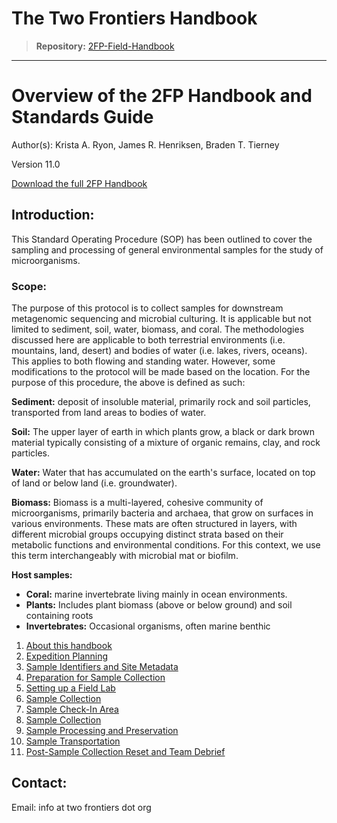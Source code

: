 # The Two Frontiers Handbook

> **Repository:** [2FP-Field-Handbook](https://github.com/two-frontiers-project/2FP-Field-Handbook)

---

# Overview of the 2FP Handbook and Standards Guide
Author(s): Krista A. Ryon, James R. Henriksen, Braden T. Tierney

Version 11.0

[Download the full 2FP Handbook](https://github.com/two-frontiers-project/2FP-Field-Handbook/blob/main/2FP_handbook_V11.pdf?raw=1)

## Introduction: 
This Standard Operating Procedure (SOP) has been outlined to cover the sampling and processing of general environmental samples for the study of microorganisms.

### Scope: 
The purpose of this protocol is to collect samples for downstream metagenomic sequencing and microbial culturing. It is applicable but not limited to sediment, soil, water, biomass, and coral. The methodologies discussed here are applicable to both terrestrial environments (i.e. mountains, land, desert) and bodies of water (i.e. lakes, rivers, oceans). This applies to both flowing and standing water. However, some modifications to the protocol will be made based on the location. For the purpose of this procedure, the above is defined as such:

**Sediment:** deposit of insoluble material, primarily rock and soil particles, transported from land areas to bodies of water.

**Soil:** The upper layer of earth in which plants grow, a black or dark brown material typically consisting of a mixture of organic remains, clay, and rock particles.

**Water:** Water that has accumulated on the earth's surface, located on top of land or below land (i.e. groundwater).

**Biomass:** Biomass is a multi-layered, cohesive community of microorganisms, primarily bacteria and archaea, that grow on surfaces in various environments. These mats are often structured in layers, with different microbial groups occupying distinct strata based on their metabolic functions and environmental conditions. For this context, we use this term interchangeably with microbial mat or biofilm.

**Host samples:**
- **Coral:** marine invertebrate living mainly in ocean environments.
- **Plants:** Includes plant biomass (above or below ground) and soil containing roots
- **Invertebrates:** Occasional organisms, often marine benthic

1. [About this handbook](https://github.com/two-frontiers-project/2FP-Field-Handbook/blob/main/01-about-this-handbook.md)
2. [Expedition Planning](https://github.com/two-frontiers-project/2FP-Field-Handbook/blob/main/02-expedition-planning.md)
3. [Sample Identifiers and Site Metadata](https://github.com/two-frontiers-project/2FP-Field-Handbook/blob/main/03-sample-identifiers-and-site-metadata.md)
4. [Preparation for Sample Collection](https://github.com/two-frontiers-project/2FP-Field-Handbook/blob/main/04-preparation-for-sample-collection.md)
5. [Setting up a Field Lab](https://github.com/two-frontiers-project/2FP-Field-Handbook/blob/main/05-setting-up-a-field-processing-lab.md)
6. [Sample Collection](https://github.com/two-frontiers-project/2FP-Field-Handbook/blob/main/(06-sample-collection.md))
7. [Sample Check-In Area](https://github.com/two-frontiers-project/2FP-Field-Handbook/blob/main/07-sample-check-in.md)
8. [Sample Collection](https://github.com/two-frontiers-project/2FP-Field-Handbook/blob/main/06-sample-collection.md)
9. [Sample Processing and Preservation](https://github.com/two-frontiers-project/2FP-Field-Handbook/blob/main/08-sample-processing-and-preservation.md)
10. [Sample Transportation](https://github.com/two-frontiers-project/2FP-Field-Handbook/blob/main/09-sample-transportation.md)
11. [Post-Sample Collection Reset and Team Debrief](https://github.com/two-frontiers-project/2FP-Field-Handbook/blob/main/10-post-sampling-reset-and-team-debrief.md)

## Contact: 
Email: info at two frontiers dot org

